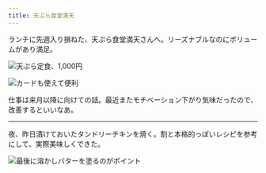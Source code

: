 ```yaml
---
title: 天ぷら食堂満天
---
```


ランチに先週入り損ねた、天ぷら食堂満天さんへ。リーズナブルなのにボリュームがあり満足。

![天ぷら定食、1,000円](https://ceshmina-photos.s3.ap-northeast-1.amazonaws.com/medium/202406/20240625-131543.jpg)

![カードも使えて便利](https://ceshmina-photos.s3.ap-northeast-1.amazonaws.com/medium/202406/20240625-133008.jpg)

仕事は来月以降に向けての話。最近またモチベーション下がり気味だったので、改善するといいなあ。

---

夜、昨日漬けておいたタンドリーチキンを焼く。割と本格的っぽいレシピを参考にして、実際美味しくできた。

![最後に溶かしバターを塗るのがポイント](https://ceshmina-photos.s3.ap-northeast-1.amazonaws.com/medium/202406/20240625-191720.jpg)
